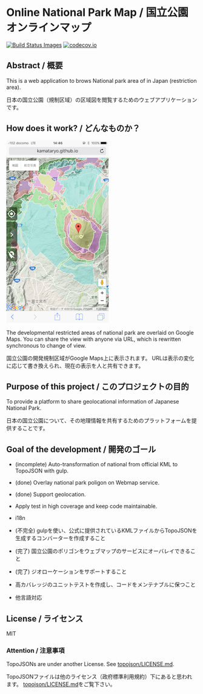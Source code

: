 # Online National Park Map / 国立公園オンラインマップ

[![Build Status Images](https://travis-ci.org/KamataRyo/nationalpark-map.svg)](https://travis-ci.org/KamataRyo/nationalpark-map)
[![codecov.io](https://codecov.io/github/KamataRyo/nationalpark-map/coverage.svg?branch=master)](https://codecov.io/github/KamataRyo/nationalpark-map?branch=master)

## Abstract / 概要

This is a web application to brows National park area of in Japan (restriction area).

日本の国立公園（規制区域）の区域図を閲覧するためのウェブアプリケーションです。

## How does it work? / どんなものか？

![screen shot](screenshot.png)

The developmental restricted areas of national park are overlaid on Google Maps.
You can share the view with anyone via URL, which is rewritten synchronous to change of view.

国立公園の開発規制区域がGoogle Maps上に表示されます。
URLは表示の変化に応じて書き換えられ、現在の表示を人と共有できます。

## Purpose of this project / このプロジェクトの目的

To provide a platform to share geolocational information of Japanese National Park.

日本の国立公園について、その地理情報を共有するためのプラットフォームを提供することです。

## Goal of the development / 開発のゴール

- (incomplete) Auto-transformation of national from official KML to TopoJSON with gulp.
- (done) Overlay national park poligon on Webmap service.
- (done) Support geolocation.
- Apply test in high coverage and keep code maintainable.
- i18n


- (不完全) gulpを使い、公式に提供されているKMLファイルからTopoJSONを生成するコンバーターを作成すること
- (完了) 国立公園のポリゴンをウェブマップのサービスにオーバレイできること
- (完了) ジオローケーションをサポートすること
- 高カバレッジのユニットテストを作成し、コードをメンテナブルに保つこと
- 他言語対応

## License / ライセンス
MIT

### Attention / 注意事項
TopoJSONs are under another License.
See [topojson/LICENSE.md](topojson/LICENSE.md).

TopoJSONファイルは他のライセンス（政府標準利用規約）下にあると思われます。
[topojson/LICENSE.md](topojson/LICENSE.md)をご覧下さい。
